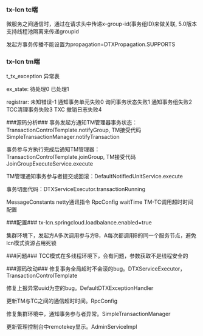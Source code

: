 ### tx-lcn tc端

微服务之间通信时，通过在请求头中传递x-group-id(事务组ID)来做关联, 5.0版本支持线程池隔离来传递groupid

发起方事务传播不能设置为propagation=DTXPropagation.SUPPORTS

### tx-lcn tm端

t_tx_exception 异常表

ex_state: 待处理0  已处理1

registrar: 未知错误-1   通知事务单元失败0   询问事务状态失败1   通知事务组失败2    TCC清理事务失败3  TXC 撤销日志失败4



###源码分析###
事务发起方通知TM管理器事务状态：TransactionControlTemplate.notifyGroup, TM接受代码SimpleTransactionManager.notifyTransaction

事务参与方执行完成后通知TM管理器：TransactionControlTemplate.joinGroup, TM接受代码JoinGroupExecuteService.execute

TM管理通知事务参与者提交或回滚：DefaultNotifiedUnitService.execute

事务切面代码：DTXServiceExecutor.transactionRunning

MessageConstants netty通讯指令
RpcConfig waitTime TM-TC调用超时时间配置


###配置###
tx-lcn.springcloud.loadbalance.enabled=true

集群环境下，发起方A多次调用参与方B，A每次都调用B的同一个服务节点，避免lcn模式资源占用死锁



###问题###
TCC模式在多线程环境下，会有问题，参数获取不是线程安全的


###源码改动###
修复事务全局超时不会滚的bug。DTXServiceExecutor，TransactionControlTemplate

修复上报异常uuid为空的bug。DefaultDTXExceptionHandler

更新TM与TC之间的通信超时时间。RpcConfig

修复集群环境中，通知事务参与者异常。SimpleTransactionManager

更新管理控制台中remotekey显示。AdminServiceImpl

